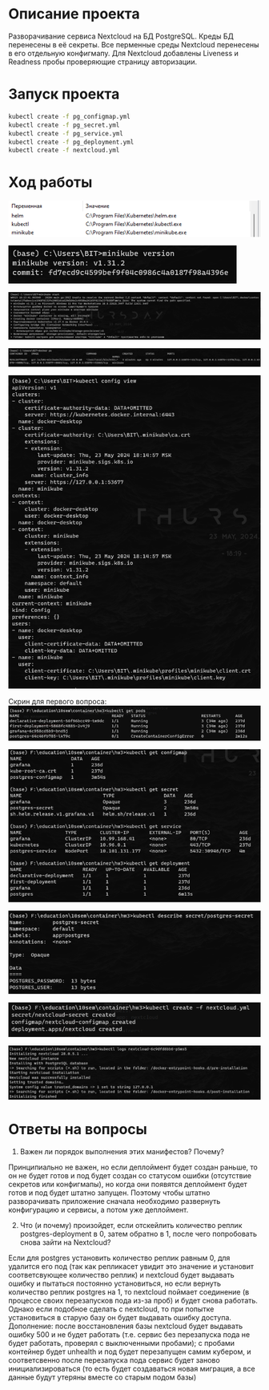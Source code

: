 # Описание проекта

Разворачивание сервиса Nextcloud на БД PostgreSQL. Креды БД перенесены в её секреты. Все перменные среды Nextcloud перенесены в его отдельную конфигмапу. Для Nextcloud добавлены Liveness и Readness пробы проверяющие страницу авторизации.

# Запуск проекта

```bash
kubectl create -f pg_configmap.yml
kubectl create -f pg_secret.yml
kubectl create -f pg_service.yml
kubectl create -f pg_deployment.yml
kubectl create -f nextcloud.yml
```

# Ход работы

![env](screens/env.png)

![version](screens/version.png)

![start](screens/start.png)

![docker_ps](screens/docker_ps.png)

![config_view](screens/config_view.png)

Скрин для первого вопроса:
![question1](screens/question1.png)

![get_resources](screens/get_resources.png)

![describe_resource](screens/describe_resource.png)

![create_nextcloud](screens/create_nextcloud.png)

![nextcloud_logs](screens/nextcloud_logs.png)


# Ответы на вопросы

1) Важен ли порядок выполнения этих манифестов? Почему?

Принципиально не важен, но если деплоймент будет создан раньше, то он не будет готов и под будет создан со статусом ошибки (отсутствие секретов или конфигмапы), но когда они появятся деплоймент будет готов и под будет штатно запущен. Поэтому чтобы штатно разворачивать приложение сначала необходимо развернуть конфигурацию и сервисы, а потом уже деплоймент.

2) Что (и почему) произойдет, если отскейлить количество реплик postgres-deployment в 0, затем обратно в 1, после чего попробовать снова зайти на Nextcloud?

Если для postgres установить количество реплик равным 0, для удалится его под (так как репликасет увидит это значение и установит соответсвующее количество реплик) и nextcloud будет выдавать ошибку и пытаться постоянно установиться, но если вернуть количество реплик postgres на 1, то nextcloud поймает соединение (в процессе своих перезапусков пода из-за проб) и будет снова работать. Однако если подобное сделать с nextcloud, то при попытке установиться в старую базу он будет выдавать ошибку доступа.
Дополнение: после восстановления базы nextcloud будет выдавать ошибку 500 и не будет работать (т.е. сервис без перезапуска пода не будет работать, проверял с выключенными пробами); с пробами контейнер будет unhealth и под будет перезапущен самим кубером, и соответсвенно после перезапуска пода сервис будет заново инициализироваться (то есть будет создаваться новая миграция, а все данные будут утеряны вместе со старым подом базы)

